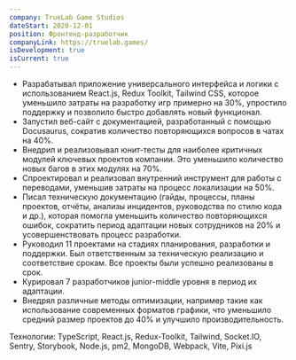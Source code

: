 ```yaml
---
company: TrueLab Game Studios
dateStart: 2020-12-01
position: Фронтенд-разработчик
companyLink: https://truelab.games/
isDevelopment: true
isCurrent: true
---
```


- Разрабатывал приложение универсального интерфейса и логики с использованием React.js, Redux Toolkit, Tailwind CSS, которое уменьшило затраты на разработку игр примерно на 30%, упростило поддержку и позволило быстро добавлять новый функционал.
- Запустил веб-сайт с документацией, разработанный с помощью Docusaurus, сократив количество повторяющихся вопросов в чатах на 40%.
- Внедрил и реализовывал юнит-тесты для наиболее критичных модулей ключевых проектов компании. Это уменьшило количество новых багов в этих модулях на 70%.
- Спроектировал и реализовал внутренний инструмент для работы с переводами, уменьшив затраты на процесс локализации на 50%.
- Писал техническую документацию (гайды, процессы, планы проектов, отчёты, анализы инцидентов, руководства по стилю кода и др.), которая помогла уменьшить количество повторяющихся ошибок, сократить период адаптации новых сотрудников на 20% и усовершенствовать процесс разработки.
- Руководил 11 проектами на стадиях планирования, разработки и поддержки. Был ответственным за техническую реализацию и соответствие срокам. Все проекты были успешно реализованы в срок.
- Курировал 7 разработчиков junior-middle уровня в период их адаптации.
- Внедрял различные методы оптимизации, например такие как использование современных форматов графики, что уменьшило средний размер проектов до 40% и улучшило производительность.

Технологии: TypeScript, React.js, Redux-Toolkit, Tailwind, Socket.IO, Sentry, Storybook, Node.js, pm2, MongoDB, Webpack, Vite, Pixi.js
